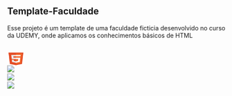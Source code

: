 ## Template-Faculdade

<div>
  <p>Esse projeto é um template de uma faculdade ficticia desenvolvido no curso da UDEMY, onde aplicamos os conhecimentos básicos de HTML</p>
</div>

<div style="display: inline_block"><br>
  <img align="center" alt="Rafa-HTML" height="30" width="40" src="https://raw.githubusercontent.com/devicons/devicon/master/icons/html5/html5-original.svg">
</div>

<div>
<img src="https://user-images.githubusercontent.com/87542593/212795072-68413886-d3f0-4a93-8cb5-7e1c118e8db1.jpeg"/>
</div>
<div>
<img src="https://user-images.githubusercontent.com/87542593/212795679-de55b537-cf53-45b9-abb8-cb0a4f2856bb.jpeg"/>
</div>
<div>
<img src="https://user-images.githubusercontent.com/87542593/212795072-68413886-d3f0-4a93-8cb5-7e1c118e8db1.jpeg"/>
</div>
